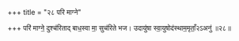 +++
title = "२८ परि माग्ने"

+++
परि॑ माग्ने॒ दुश्च॑रिताद् बाध॒स्वा मा॒ सुच॑रिते भज। उदायु॑षा स्वा॒युषोद॑स्थाम॒मृताँ॒२ऽअनु॑ ॥२८॥